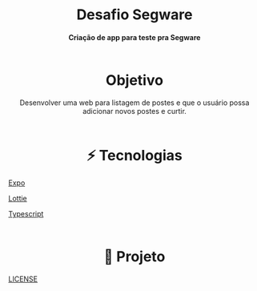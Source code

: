 <h1 align="center">
Desafio Segware</h1>
<h4 align="center" style="margin-bottom:30px">
Criação de app para teste pra Segware
</h4>
<div id="objetivo" style="margin-top:60px">
<h1 align="center">
Objetivo</h1>
<p align="center">
Desenvolver uma web para listagem de postes e que o usuário possa adicionar novos postes e curtir. 
</p>
</div>
<div id="tecnologias" style="margin-top:60px">
<h1 align="center" >⚡ Tecnologias</h1>
</p>
<p align="start">
<a href="https://reactjs.org/">Expo</a>
</p>
</p>
<p align="start">
<a href="https://jestjs.io/">Lottie</a>
</p>
<p align="start">
<a href="https://www.typescriptlang.org/">Typescript</a>
</p>
</div>
<div id="image" style="margin-top:60px;">
<h1 align="center">
🚀 Projeto
</h1>
</div>
<a href='https://github.com/1uri-silva/desafio-segware/blob/main/LICENSE'> LICENSE </a>
